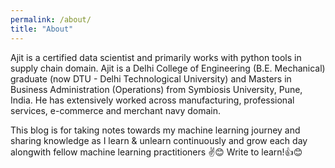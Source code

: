 ```yaml
---
permalink: /about/
title: "About"
---
```


Ajit is a certified data scientist and primarily works with python tools in supply chain domain. Ajit is a Delhi College of Engineering (B.E. Mechanical) graduate (now DTU - Delhi Technological University) and Masters in Business Administration (Operations) from Symbiosis University, Pune, India. He has extensively worked across manufacturing, professional services, e-commerce and merchant navy domain. 

This blog is for taking notes towards my machine learning journey and sharing knowledge as I learn & unlearn continuously and grow each day alongwith fellow machine learning practitioners ✌😊 Write to learn!👍😊
 
